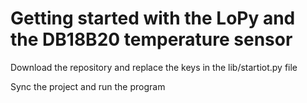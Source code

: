 # Getting started with the LoPy and the DB18B20 temperature sensor

Download the repository and replace the keys in the lib/startiot.py file

Sync the project and run the program
